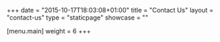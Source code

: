 +++
date = "2015-10-17T18:03:08+01:00"
title = "Contact Us"
layout = "contact-us"
type = "staticpage"
showcase = ""

[menu.main]
weight = 6
+++